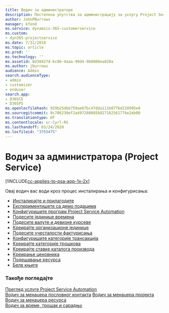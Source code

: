 ```yaml
---
title: Водич за администраторе
description: Постепена упутства за администрацију за услугу Project Service
author: JohnPBurrows
manager: kfend
ms.service: dynamics-365-customerservice
ms.custom:
- dyn365-projectservice
ms.date: 7/31/2018
ms.topic: article
ms.prod: ''
ms.technology: ''
ms.assetid: 6d30427d-6c86-4aaa-99d4-9b0800ea820a
ms.author: jburrows
audience: Admin
search.audienceType:
- admin
- customizer
- enduser
search.app:
- D365CE
- D365PS
ms.openlocfilehash: 929b25dbb759ae67bc47dda111b877bd218995e0
ms.sourcegitcommit: 8c786230ef2a497280885b827162561776e2eb00
ms.translationtype: HT
ms.contentlocale: sr-Cyrl-RS
ms.lasthandoff: 03/24/2020
ms.locfileid: "3755475"
---
```

# <a name="administrator-guide-project-service"></a>Водич за администратора (Project Service)

[!INCLUDE[cc-applies-to-psa-app-1x-2x](../includes/cc-applies-to-psa-app-1x-2x.md)]

Овај водич вас води кроз процес инсталирања и конфигурисања:  
  
- [Инсталирајте и прилагодите](install-customize.md)
- [Експериментишете са демо подацима](use-demo-data.md)
- [Конфигуришите програм Project Service Automation](configure.md)
- [Подесите јединице времена](set-up-time-units.md)
- [Подесите валуте и девизне курсеве](set-up-currencies-exchange-rates.md)
- [Креирајте организационе јединице](create-organizational-units.md)
- [Подесите учесталости фактурисања](set-up-invoice-frequencies.md)
- [Конфигуришите категорије трансакција](configure-transaction-categories.md)
- [Креирајте категорије трошкова](configure-expense-categories.md)
- [Креирајте ставке каталога производа](create-product-catalog-items.md)
- [Креирање ценовника](create-price-list.md)
- [Подешавање ресурса](set-up-resources.md)
- [Беле књиге](white-papers.md)
  
### <a name="see-also"></a>Такође погледајте  
 [Преглед услуге Project Service Automation](../project-service/overview.md)    
 [Водич за менаџера пословног контакта](../project-service/account-manager-guide.md) [Водич за менаџера пројекта](../project-service/project-manager-guide.md)   
 [Водич за менаџера ресурса](../project-service/resource-manager-guide.md)   
 [Водич за време, трошак и сарадњу](../project-service/time-expense-collaboration-guide.md)
